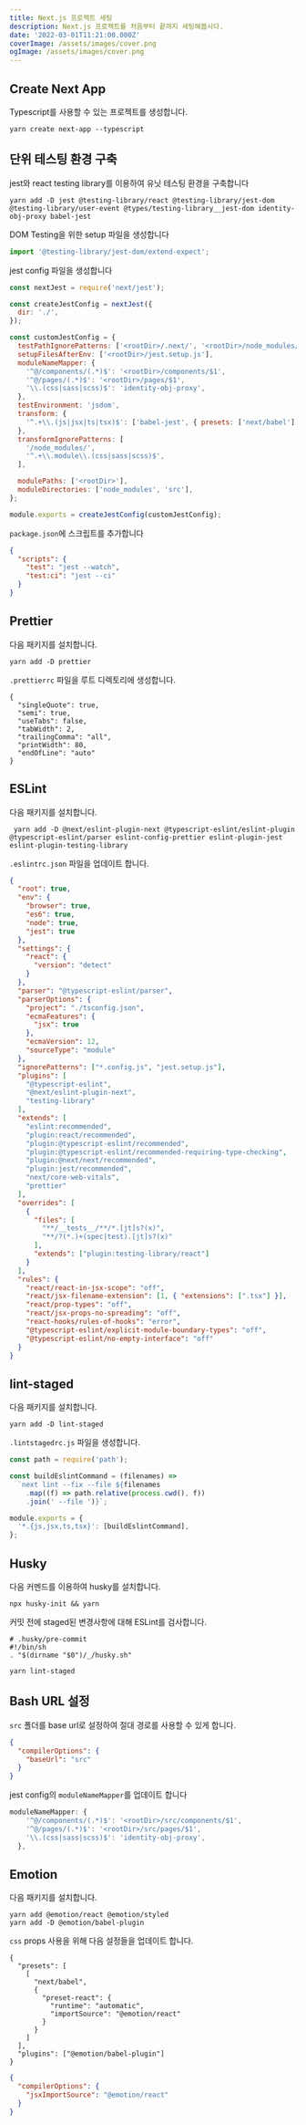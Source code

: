 ```yaml
---
title: Next.js 프로젝트 세팅
description: Next.js 프로젝트를 처음부터 끝까지 세팅해봅시다.
date: '2022-03-01T11:21:00.000Z'
coverImage: /assets/images/cover.png
ogImage: /assets/images/cover.png
---
```


## Create Next App

Typescript를 사용할 수 있는 프로젝트를 생성합니다.

```bash:title=Terminal
yarn create next-app --typescript
```

## 단위 테스팅 환경 구축

jest와 react testing library를 이용하여 유닛 테스팅 환경을 구축합니다

```bash:title=Terminal
yarn add -D jest @testing-library/react @testing-library/jest-dom @testing-library/user-event @types/testing-library__jest-dom identity-obj-proxy babel-jest
```

DOM Testing을 위한 setup 파일을 생성합니다

```js:title=jest.setup.js
import '@testing-library/jest-dom/extend-expect';
```

jest config 파일을 생성합니다

```js:title=jest.config.js
const nextJest = require('next/jest');

const createJestConfig = nextJest({
  dir: './',
});

const customJestConfig = {
  testPathIgnorePatterns: ['<rootDir>/.next/', '<rootDir>/node_modules/'],
  setupFilesAfterEnv: ['<rootDir>/jest.setup.js'],
  moduleNameMapper: {
    '^@/components/(.*)$': '<rootDir>/components/$1',
    '^@/pages/(.*)$': '<rootDir>/pages/$1',
    '\\.(css|sass|scss)$': 'identity-obj-proxy',
  },
  testEnvironment: 'jsdom',
  transform: {
    '^.+\\.(js|jsx|ts|tsx)$': ['babel-jest', { presets: ['next/babel'] }],
  },
  transformIgnorePatterns: [
    '/node_modules/',
    '^.+\\.module\\.(css|sass|scss)$',
  ],

  modulePaths: ['<rootDir>'],
  moduleDirectories: ['node_modules', 'src'],
};

module.exports = createJestConfig(customJestConfig);
```

`package.json`에 스크립트를 추가합니다

```json:title=package.json
{
  "scripts": {
    "test": "jest --watch",
    "test:ci": "jest --ci"
  }
}
```

## Prettier

다음 패키지를 설치합니다.

```bash:title=Terminal
yarn add -D prettier
```

`.prettierrc` 파일을 루트 디렉토리에 생성합니다.

```json:title=.prettierrc
{
  "singleQuote": true,
  "semi": true,
  "useTabs": false,
  "tabWidth": 2,
  "trailingComma": "all",
  "printWidth": 80,
  "endOfLine": "auto"
}
```

## ESLint

다음 패키지를 설치합니다.

```bash:title=Terminal
 yarn add -D @next/eslint-plugin-next @typescript-eslint/eslint-plugin @typescript-eslint/parser eslint-config-prettier eslint-plugin-jest eslint-plugin-testing-library
```

`.eslintrc.json` 파일을 업데이트 합니다.

```json:title=.eslintrc.json
{
  "root": true,
  "env": {
    "browser": true,
    "es6": true,
    "node": true,
    "jest": true
  },
  "settings": {
    "react": {
      "version": "detect"
    }
  },
  "parser": "@typescript-eslint/parser",
  "parserOptions": {
    "project": "./tsconfig.json",
    "ecmaFeatures": {
      "jsx": true
    },
    "ecmaVersion": 12,
    "sourceType": "module"
  },
  "ignorePatterns": ["*.config.js", "jest.setup.js"],
  "plugins": [
    "@typescript-eslint",
    "@next/eslint-plugin-next",
    "testing-library"
  ],
  "extends": [
    "eslint:recommended",
    "plugin:react/recommended",
    "plugin:@typescript-eslint/recommended",
    "plugin:@typescript-eslint/recommended-requiring-type-checking",
    "plugin:@next/next/recommended",
    "plugin:jest/recommended",
    "next/core-web-vitals",
    "prettier"
  ],
  "overrides": [
    {
      "files": [
        "**/__tests__/**/*.[jt]s?(x)",
        "**/?(*.)+(spec|test).[jt]s?(x)"
      ],
      "extends": ["plugin:testing-library/react"]
    }
  ],
  "rules": {
    "react/react-in-jsx-scope": "off",
    "react/jsx-filename-extension": [1, { "extensions": [".tsx"] }],
    "react/prop-types": "off",
    "react/jsx-props-no-spreading": "off",
    "react-hooks/rules-of-hooks": "error",
    "@typescript-eslint/explicit-module-boundary-types": "off",
    "@typescript-eslint/no-empty-interface": "off"
  }
}
```

## lint-staged

다음 패키지를 설치합니다.

```bash:title=Terminal
yarn add -D lint-staged
```

`.lintstagedrc.js` 파일을 생성합니다.

```js:title=.lintstagedrc.js
const path = require('path');

const buildEslintCommand = (filenames) =>
  `next lint --fix --file ${filenames
    .map((f) => path.relative(process.cwd(), f))
    .join(' --file ')}`;

module.exports = {
  '*.{js,jsx,ts,tsx}': [buildEslintCommand],
};
```

## Husky

다음 커멘드를 이용하여 husky를 설치합니다.

```bash:title=Terminal
npx husky-init && yarn
```

커밋 전에 staged된 변경사항에 대해 ESLint를 검사합니다.

```bash:title=.husky/pre-commit
# .husky/pre-commit
#!/bin/sh
. "$(dirname "$0")/_/husky.sh"

yarn lint-staged
```

## Bash URL 설정

`src` 폴더를 base url로 설정하여 절대 경로를 사용할 수 있게 합니다.

```json:title=tsconfig.json
{
  "compilerOptions": {
    "baseUrl": "src"
  }
}
```

jest config의 `moduleNameMapper`를 업데이트 합니다

```js:title=jest.config.js
moduleNameMapper: {
    '^@/components/(.*)$': '<rootDir>/src/components/$1',
    '^@/pages/(.*)$': '<rootDir>/src/pages/$1',
    '\\.(css|sass|scss)$': 'identity-obj-proxy',
  },
```

## Emotion

다음 패키지를 설치합니다.

```bash:title=Terminal
yarn add @emotion/react @emotion/styled
yarn add -D @emotion/babel-plugin
```

`css` props 사용을 위해 다음 설정들을 업데이트 합니다.

```json:title=.babelrc
{
  "presets": [
    [
      "next/babel",
      {
        "preset-react": {
          "runtime": "automatic",
          "importSource": "@emotion/react"
        }
      }
    ]
  ],
  "plugins": ["@emotion/babel-plugin"]
}
```

```json:title=tsconfig.json
{
  "compilerOptions": {
    "jsxImportSource": "@emotion/react"
  }
}
```

